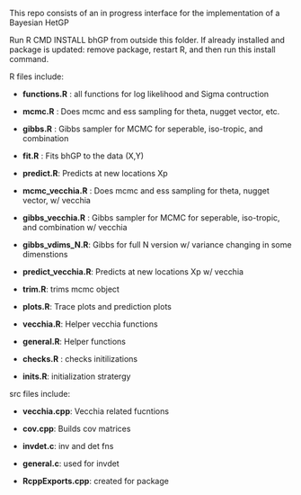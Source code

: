 This repo consists of an in progress interface for the implementation of a Bayesian HetGP

Run R CMD INSTALL bhGP from outside this folder. If already installed and package is updated: remove package, restart R, and then run this install command. 


R files include:

- **functions.R** : all functions for log likelihood and Sigma contruction

- **mcmc.R** : Does mcmc and ess sampling for theta, nugget vector, etc.

- **gibbs.R** : Gibbs sampler for MCMC for seperable, iso-tropic, and combination

- **fit.R** : Fits bhGP to the data (X,Y)

- **predict.R**: Predicts at new locations Xp

- **mcmc_vecchia.R** : Does mcmc and ess sampling for theta, nugget vector, w/ vecchia

- **gibbs_vecchia.R** : Gibbs sampler for MCMC for seperable, iso-tropic, and combination w/ vecchia

- **gibbs_vdims_N.R**: Gibbs for full N version w/ variance changing in some dimenstions

- **predict_vecchia.R**: Predicts at new locations Xp w/ vecchia

- **trim.R**: trims mcmc object

- **plots.R**: Trace plots and prediction plots

- **vecchia.R**: Helper vecchia functions

- **general.R**: Helper functions

- **checks.R** : checks initilizations

- **inits.R**: initialization stratergy 

src files include:

- **vecchia.cpp**: Vecchia related fucntions

- **cov.cpp**: Builds cov matrices

- **invdet.c**: inv and det fns

- **general.c**: used for invdet 

- **RcppExports.cpp**: created for package



